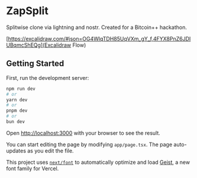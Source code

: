 # ZapSplit

Splitwise clone via lightning and nostr.
Created for a Bitcoin++ hackathon.

[https://excalidraw.com/#json=OG4WlqTDH85UqVXm_gY_f,4FYX8PnZ6JDIUBqmcShEQg](Excalidraw Flow)

## Getting Started

First, run the development server:

```bash
npm run dev
# or
yarn dev
# or
pnpm dev
# or
bun dev
```

Open [http://localhost:3000](http://localhost:3000) with your browser to see the result.

You can start editing the page by modifying `app/page.tsx`. The page auto-updates as you edit the file.

This project uses [`next/font`](https://nextjs.org/docs/app/building-your-application/optimizing/fonts) to automatically optimize and load [Geist](https://vercel.com/font), a new font family for Vercel.
